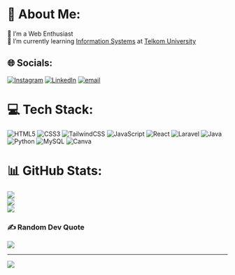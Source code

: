 # 💫 About Me:
🔭 I’m a Web Enthusiast<br>🌱 I’m currently learning <a href="https://online.uc.edu/blog/what-is-information-systems-and-why/#:~:text=A%20degree%20in%20information%20systems%20focuses%20on%20the%20integration%20of,analyze%20information%20for%20decision-making." target="_blank">Information Systems</a> at <a href="https://telkomuniversity.ac.id/en/" target="_blank">Telkom University</a><br>


## 🌐 Socials:
[![Instagram](https://img.shields.io/badge/Instagram-%23E4405F.svg?logo=Instagram&logoColor=white)](https://instagram.com/nivednaivatco/) [![LinkedIn](https://img.shields.io/badge/LinkedIn-%230077B5.svg?logo=linkedin&logoColor=white)](https://linkedin.com/in/devinoctavian/) [![email](https://img.shields.io/badge/Email-D14836?logo=gmail&logoColor=white)](mailto:devin191006@gmail.com) 

# 💻 Tech Stack:
![HTML5](https://img.shields.io/badge/html5-%23E34F26.svg?style=for-the-badge&logo=html5&logoColor=white) ![CSS3](https://img.shields.io/badge/css3-%231572B6.svg?style=for-the-badge&logo=css3&logoColor=white) ![TailwindCSS](https://img.shields.io/badge/tailwindcss-%2338B2AC.svg?style=for-the-badge&logo=tailwind-css&logoColor=white) ![JavaScript](https://img.shields.io/badge/javascript-%23323330.svg?style=for-the-badge&logo=javascript&logoColor=%23F7DF1E) ![React](https://img.shields.io/badge/react-%2320232a.svg?style=for-the-badge&logo=react&logoColor=%2361DAFB) ![Laravel](https://img.shields.io/badge/laravel-%23FF2D20.svg?style=for-the-badge&logo=laravel&logoColor=white) ![Java](https://img.shields.io/badge/java-%23ED8B00.svg?style=for-the-badge&logo=openjdk&logoColor=white) ![Python](https://img.shields.io/badge/python-3670A0?style=for-the-badge&logo=python&logoColor=ffdd54) ![MySQL](https://img.shields.io/badge/mysql-4479A1.svg?style=for-the-badge&logo=mysql&logoColor=white) ![Canva](https://img.shields.io/badge/Canva-%2300C4CC.svg?style=for-the-badge&logo=Canva&logoColor=white)
# 📊 GitHub Stats:
![](https://github-readme-stats.vercel.app/api?username=devin-phy&theme=dark&hide_border=false&include_all_commits=false&count_private=false)<br/>
![](https://nirzak-streak-stats.vercel.app/?user=devin-phy&theme=dark&hide_border=false)<br/>
![](https://github-readme-stats.vercel.app/api/top-langs/?username=devin-phy&theme=dark&hide_border=false&include_all_commits=false&count_private=false&layout=compact)

### ✍️ Random Dev Quote
![](https://quotes-github-readme.vercel.app/api?type=vetical&theme=tokyonight)

---
[![](https://visitcount.itsvg.in/api?id=devin-phy&icon=0&color=0)](https://visitcount.itsvg.in)

<!-- Proudly created with GPRM ( https://gprm.itsvg.in ) -->

